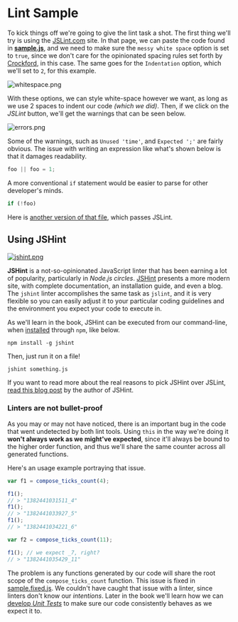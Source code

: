 # Lint Sample

To kick things off we're going to give the lint task a shot. The first thing we'll try is using the [JSLint.com][1] site. In that page, we can paste the code found in [**sample.js**][2], and we need to make sure the `messy white space` option is set to `true`, since we don't care for the opinionated spacing rules set forth by [Crockford][3], in this case. The same goes for the `Indentation` option, which we'll set to `2`, for this example.

![whitespace.png][4]

With these options, we can style white-space however we want, as long as we use 2 spaces to indent our code _(which we did)_. Then, if we click on the _JSLint_ button, we'll get the warnings that can be seen below.

![errors.png][5]

Some of the warnings, such as `Unused 'time'`, and `Expected ';'` are fairly obvious. The issue with writing an expression like what's shown below is that it damages readability.

```js
foo || foo = 1;
```

A more conventional `if` statement would be easier to parse for other developer's minds.

```js
if (!foo)
```

Here is [another version of that file][6], which passes JSLint.

## Using JSHint

[![jshint.png][7]][8]

**JSHint** is a not-so-opinionated JavaScript linter that has been earning a lot of popularity, particularly in _Node.js circles_. [JSHint][8] presents a more modern site, with complete documentation, an installation guide, and even a blog. The `jshint` linter accomplishes the same task as `jslint`, and it is very flexible so you can easily adjust it to your particular coding guidelines and the environment you expect your code to execute in.

As we'll learn in the book, JSHint can be executed from our command-line, when [installed][9] through `npm`, like below.

```shell
npm install -g jshint
```

Then, just run it on a file!

```shell
jshint something.js
```

If you want to read more about the real reasons to pick JSHint over JSLint, [read this blog post][10] by the author of JSHint.

### Linters are not bullet-proof

As you may or may not have noticed, there is an important bug in the code that went undetected by both lint tools. Using `this` in the way we're doing it **won't always work as we might've expected**, since it'll always be bound to the higher order function, and thus we'll share the same counter across all generated functions.

Here's an usage example portraying that issue.

```js
var f1 = compose_ticks_count(4);

f1();
// > "1382441031511_4"
f1();
// > "1382441033927_5"
f1();
// > "1382441034221_6"

var f2 = compose_ticks_count(11);

f1(); // we expect _7, right?
// > "1382441035429_11"
```

The problem is any functions generated by our code will share the root scope of the `compose_ticks_count` function. This issue is fixed in [sample.fixed.js][11]. We couldn't have caught that issue with a linter, since linters don't know our _intentions_. Later in the book we'll learn how we can [develop _Unit Tests_][12] to make sure our code consistently behaves as we expect it to.

  [1]: http://jslint.com
  [2]: sample.js "Sample Code Snippet"
  [3]: http://en.wikipedia.org/wiki/Douglas_Crockford
  [4]: http://i.imgur.com/2D3qQXm.png "Whitespace doesn't matter to us."
  [5]: http://i.imgur.com/l97aEid.png "That's a pretty long list!"
  [6]: sample.jslint.js "Passing JSLint"
  [7]: http://i.imgur.com/b7ZsUe7.png "JSHint Code Quality Tool"
  [8]: http://www.jshint.com/
  [9]: http://www.jshint.com/install/ "Installation instructions"
  [10]: http://anton.kovalyov.net/p/why-jshint/ "Why JSHint?"
  [11]: sample.fixed.js "Final version of the sample"
  [12]: http://coding.smashingmagazine.com/2012/06/27/introduction-to-javascript-unit-testing/ "Introduction to JavaScript Unit Testing"
